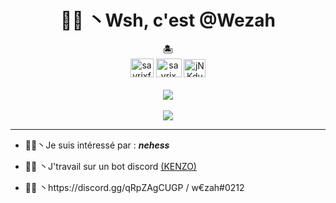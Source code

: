 <h1 align="center">🏴‍☠️ 丶Wsh, c'est @Wezah</h1>


<p align="center">
  <b>🏝</b><br>
<a href="https://twitter.com/667Wezah"><img src="https://i.imgur.com/CuIpv32.png" alt="sayrixfx" width="37" height="30" /></a> 
<a href="https://www.youtube.com/channel/UCI9ELTuau0YlBPP5miLKsXw"><img src="https://i.imgur.com/JVFQEu8.png" alt="sayrix" width="41"  height="30" /></a> 
<a href="https://discordapp.com/users/807639128257855517"><img src="https://i.imgur.com/ECp26UF.png" alt="jNKdusJ" width="35" height="29" /></a>
  <br><br>
  <img src="https://i.pinimg.com/originals/5d/c3/70/5dc37055827cf854d1b07090e5948f77.gif">
  <br><br>
    <a href="https://github.com/Wezah">
      <img src="https://discord.c99.nl/widget/theme-4/807639128257855517.png"> </a>
</p>

---
- 🏴‍☠️丶Je suis intéressé par : _**nehess**_

- 🏴‍☠️ 丶J'travail sur un bot discord [(KENZO)](https://discord.gg/qRpZAgCUGP)

- 🏴‍☠️ 丶https://discord.gg/qRpZAgCUGP / w€zah#0212
